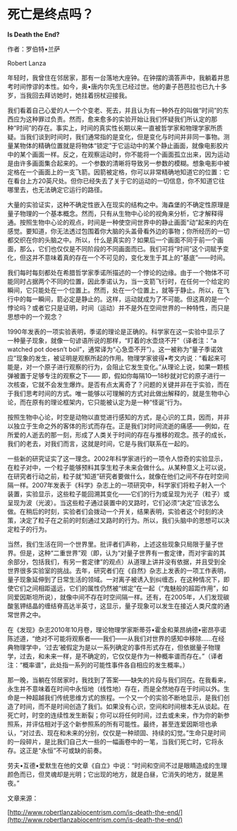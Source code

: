 # 死亡是终点吗？

**Is Death the End?**

作者：罗伯特•兰萨

Robert Lanza

年轻时，我曾住在邻居家，那有一台落地大座钟。在钟摆的滴答声中，我躺着并思考时间悖谬的本性。如今，奥•唐内尔先生已经过世。他的妻子芭芭拉也已九十多岁，当我回去拜访她时，她拄着拐杖迎接我。

我们看着自己心爱的人一个个变老、死去，并且认为有一种外在的叫做“时间”的东西应为这种罪过负责。然而，愈来愈多的实验开始让我们怀疑我们所认定的那种“时间”的存在。事实上，时间的真实性长期以来一直被哲学家和物理学家所质疑。当我们谈到时间时，我们通常指的是变化，但是变化与时间并非同一事物。测量某物体的精确位置就是将物体“锁定”于它运动中的某个静止画面，就像电影胶片中的某个画面一样。反之，在观察运动时，你不能将一个画面孤立出来，因为运动是由许多画面集合起来的。一个参数的清晰将导致另一参数的模糊。想象电影中被定格在一个画面上的一支飞箭。因箭被定格，你可以非常精确地知道它的位置：它在看台上方20英尺处。但你已经失去了关于它的运动的一切信息，你不知道它往哪里去，也无法确定它运行的路径。

大量的实验证实，这种不确定性嵌入在现实的结构之中。海森堡的不确定性原理是量子物理的一个基本概念。然而，只有从生物中心论的视角来分析，它才解释得通。按照生物中心论的观点，时间是一种使空间世界中的静止画面“动”起来的内在感觉。要知道，你无法透过包围着你大脑的头盖骨看外边的事物；你所经历的一切都交织在你的头脑之中。所以，什么是真实的？如果后一个画面不同于前一个画面，那么，它们也仅仅是不同阶段的不同画面而已。我们可将“时间”这个词赋予变化，但这并不意味着真的存在一个不可见的，变化发生于其上的“基底”——时间。

我们每时每刻都处在希腊哲学家季诺所描述的一个悖论的边缘。由于一个物体不可能同时占据两个不同的位置，因此季诺认为，当一支箭飞行时，在任何一个给定的瞬间，它只能处在一个位置上。然而，处在一个位置上，就等于静止。所以，在飞行中的每一瞬间，箭必定是静止的。这样，运动就成为了不可能。但这真的是一个悖论吗？或者它只是证明，时间（运动）并不是外在空间世界的一种特性，而只是思想中的一个观念？

1990年发表的一项实验表明，季诺的理论是正确的。科学家在这一实验中显示了一种量子现象，就像一句谚语所说的那样，“盯着的水壶烧不开”（译者注：“a watched pot doesn’t boil”，通常译为“心急壶不开”）。这一被称为“量子季诺效应”现象的发生，被证明是观察所起的作用。物理学家彼得•考文内说：“看起来可能是，对一个原子进行观察的行为，会阻止它发生变化。”从理论上说，如果一颗核弹被置于足够专注的观察之下—— 即，假如你每隔10—18秒就对它的原子进行一次核查，它就不会发生爆炸。是否有点太离奇了？问题的关键并非在于实验，而在于我们思考时间的方式。唯一能够以可理解的方式对此做出解释的，就是生物中心论，而在原有的理论框架内，它只能被认定为是一种“怪诞”行为。

按照生物中心论，时空是动物以直觉进行感知的方式，是心识的工具，因而，并非以独立于生命之外的客体的形式而存在。正是我们对时间流逝的痛感——例如，在所爱的人逝去的那一刻，形成了人类关于时间的存在与推移的观念。孩子的成长，我们的老去，对我们而言，这就是时间，它是与我们联系在一起的。

一些新的研究证实了这一理念。2002年科学家进行的一项令人惊奇的实验显示，在粒子对中，一个粒子能够预料其孪生粒子未来会做什么。从某种意义上可以说，在研究者行动之前，粒子就“知道”研究者要做什么，就像在他们之间不存在时空间隔一样。2007年发表于《科学》杂志上的一项研究中，科学家们将粒子射入一个装置，实验显示，这些粒子能回溯其变化——它们的行为或呈现为光子（粒子）或呈现为波（光波）。当这些粒子通过装置中的叉路时，它们必须“决定”应该怎么做。在稍后的时刻，实验者们会拨动一个开关，结果表明，实验者这个时刻的决策，决定了粒子在之前的时刻通过叉路时的行为。所以，我们头脑中的思想可以决定粒子的行为。

当然，我们生活在同一个世界里。批评者们声称，上述这些现象只局限于量子世界。但是，这种“二重世界”观（即，认为“对量子世界有一套定律，而对宇宙的其余部分，包括我们，有另一套定律”的观点）从道理上讲并没有依据，并且受到全世界很多实验室的挑战。去年，研究者们在《自然》杂志上发表的一项工作表明，量子现象延伸到了日常生活的领域。一对离子被诱入到纠缠态，在这种情况下，即使它们之间相距遥远，它们的属性仍然被“绑定”在一起（“鬼魅般的超距作用”，如同爱因斯坦所说），就像中间不存在时空间隔一样。还有，在2005年，人们发现碳酸氢钾结晶的缠结脊高达半英寸，这显示，量子现象可以发生在接近人类尺度的通常世界之中。

在《发现》杂志2010年10月卷，理论物理学家斯蒂芬•霍金和莱昂纳德•密昂亭诺陈述道，“绝对不可能将观察者——我们——从我们对世界的感知中移除……在经典物理学中，‘过去’被假定为是以一系列确定的事件形式存在，但依据量子物理学，过去，和未来一样，是不确定的，它仅仅是作为一种概率谱而存在。”（译者注：“概率谱”，此处指一系列的可能性事件各自相应的发生概率。）

那一晚，当躺在邻居家时，我找到了答案——缺失的片段与我们同在。在我看来，永生并不意味着在时间中永恒地（线性地）存在，而是全然地存在于时间以外。生命是一种超越我们传统思维方式的旅程。一个又一个的实验不断地显示，是我们创造了时间，而不是时间创造了我们。如果没有心识，空间和时间根本无从谈起。在死亡时，时空的连续性发生断裂；你可以将任何时间，过去或未来，作为你的新参照系，并评估相对于这个新参照系的所有可能性。最终，甚至连爱因斯坦也承认，“对过去、现在和未来的分别，仅仅是一种顽固、持续的幻觉。”生命只是时间的一段碎片，是比我们自己大一些的一幅画卷中的一笔，当我们死亡时，它将永存。这正是“永恒”不可或缺的前奏。

劳夫•互德•爱默生在他的文章《自立》中说：“时间和空间不过是眼睛造成的生理颜色而已，但灵魂却是光明；它出现的地方，就是白昼，它消失的地方，就是黑夜。”

文章来源：

[http://www.robertlanzabiocentrism.com/is-death-the-end/](http://www.robertlanzabiocentrism.com/is-death-the-end/)

